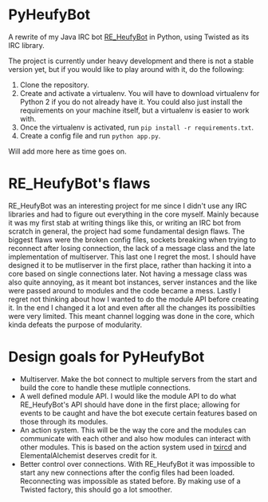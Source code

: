 PyHeufyBot
==========

A rewrite of my Java IRC bot [RE_HeufyBot](https://github.com/Heufneutje/RE_HeufyBot) in Python, using Twisted as its IRC library.

The project is currently under heavy development and there is not a stable version yet, but if you
would like to play around with it, do the following:

1. Clone the repository.
2. Create and activate a virtualenv. You will have to download virtualenv for Python 2 if you do not
already have it. You could also just install the requirements on your machine itself, but a
virtualenv is easier to work with.
3. Once the virtualenv is activated, run `pip install -r requirements.txt`.
4. Create a config file and run `python app.py`.

Will add more here as time goes on.

RE_HeufyBot's flaws
===================

RE_HeufyBot was an interesting project for me since I didn't use any IRC libraries and had to figure
out everything in the core myself. Mainly because it was my first stab at writing things like 
this, or writing an IRC bot from scratch in general, the project had some fundamental design flaws.
The biggest flaws were the broken config files, sockets breaking when trying to reconnect after
losing connection, the lack of a message class and the late implementation of multiserver. This last
one I regret the most. I should have designed it to be mutliserver in the first place, rather than
hacking it into a core based on single connections later. Not having a message class was also quite
annoying, as it meant bot instances, server instances and the like were passed around to modules and
the code became a mess. Lastly I regret not thinking about how I wanted to do the module API before
creating it. In the end I changed it a lot and even after all the changes its possibilties were very
limited. This meant channel logging was done in the core, which kinda defeats the purpose of
modularity.

Design goals for PyHeufyBot
===========================

- Multiserver. Make the bot connect to multiple servers from the start and build the core to handle
  these mutliple connections.
- A well defined module API. I would like the module API to do what RE_HeufyBot's API should have
  done in the first place; allowing for events to be caught and have the bot execute certain 
  features based on those through its modules.
- An action system. This will be the way the core and the modules can communicate with each other
  and also how modules can interact with other modules. This is based on the action system used in
  [txircd](https://github.com/DesertBus/txircd) and ElementalAlchemist deserves credit for it.
- Better control over connections. With RE_HeufyBot it was impossible to start any new connections 
  after the config files had been loaded. Reconnecting was impossible as stated before. By making 
  use of a Twisted factory, this should go a lot smoother.
